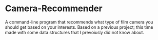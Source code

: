 # Camera-Recommender
 A command-line program that recommends what type of film camera you should get based on your interests. Based on a previous project; this time made with some data structures that I prevoiusly did not know about.
